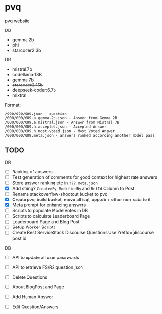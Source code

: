 # pvq
pvq website

DB
 - gemma:2b
 - phi
 - starcoder2:3b

DR
 - mistral:7b
 - codellama:13B
 - gemma:7b
 - ~~starcoder2:15b~~
 - deepseek-coder:6.7b
 - mixtral

Format:

    /000/000/009.json - question
    /000/000/009.a.gemma-2b.json - Answer from Gemma 2B
    /000/000/009.a.mistral.json - Answer from Mistral 7B
    /000/000/009.h.accepted.json - Accepted Answer
    /000/000/009.h.most-voted.json - Most Voted Answer
    /000/000/009.meta.json - answers ranked according another model pass


## TODO

DR

- [ ] Ranking of answers
- [ ] Test generation of comments for good context for highest rate answers
- [ ] Store answer ranking etc in `???.meta.json`
- [x] Add string? `CreatedBy`, `ModifiedBy` and `RefId` Column to Post
- [ ] Rename stackoverflow-shootout bucket to pvq
- [x] Create pvq-build bucket, move all /sql, app.db + other non-data to it
- [x] Meta prompt for enhancing answers
- [ ] Scripts to populate ModelVotes in DB
- [ ] Scripts to calculate Leaderboard Page
- [ ] Leaderboard Page and Blog Post
- [ ] Setup Worker Scripts
- [ ] Create Best ServiceStack Discourse Questions Use ?refId=[discourse post id]

DB

- [ ] API to update all user passwords
- [ ] API to retrieve FS/R2 question.json
- [ ] Delete Questions
- [ ] About BlogPost and Page
- [ ] Add Human Answer
- [ ] Edit Question/Answers

